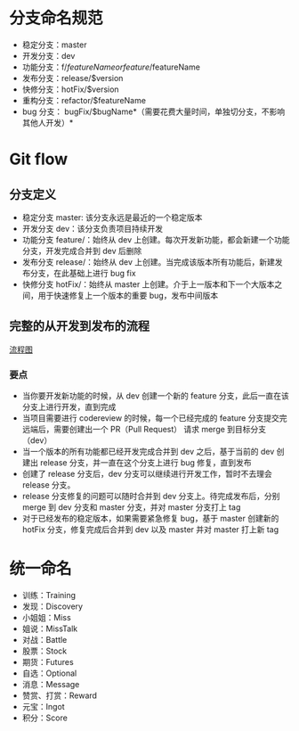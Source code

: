 # 分支命名规范
- 稳定分支：master
- 开发分支：dev
- 功能分支：f/$featureName or feature/$featureName
- 发布分支：release/$version
- 快修分支：hotFix/$version
- 重构分支：refactor/$featureName
- bug 分支： bugFix/$bugName*（需要花费大量时间，单独切分支，不影响其他人开发）*

# Git flow
## 分支定义
- 稳定分支 master: 该分支永远是最近的一个稳定版本
- 开发分支 dev：该分支负责项目持续开发
- 功能分支 feature/：始终从 dev 上创建。每次开发新功能，都会新建一个功能分支，开发完成合并到 dev 后删除
- 发布分支 release/：始终从 dev 上创建。当完成该版本所有功能后，新建发布分支，在此基础上进行 bug fix
- 快修分支 hotFix/：始终从 master 上创建。介于上一版本和下一个大版本之间，用于快速修复上一个版本的重要 bug，发布中间版本

## 完整的从开发到发布的流程
[流程图](http://stormzhang.com/image/gitflow.png)

### 要点
- 当你要开发新功能的时候，从 dev 创建一个新的 feature 分支，此后一直在该分支上进行开发，直到完成
- 当项目需要进行 codereview 的时候，每一个已经完成的 feature 分支提交完远端后，需要创建出一个 PR（Pull Request） 请求 merge 到目标分支（dev）
- 当一个版本的所有功能都已经开发完成合并到 dev 之后，基于当前的 dev 创建出 release 分支，并一直在这个分支上进行 bug 修复，直到发布
- 创建了 release 分支后，dev 分支可以继续进行开发工作，暂时不去理会 release 分支。
- release 分支修复的问题可以随时合并到 dev 分支上。待完成发布后，分别 merge 到 dev 分支和 master 分支，并对 master 分支打上 tag
- 对于已经发布的稳定版本，如果需要紧急修复 bug，基于 master 创建新的 hotFix 分支，修复完成后合并到 dev 以及 master 并对 master 打上新 tag

# 统一命名
- 训练：Training
- 发现：Discovery
- 小姐姐：Miss
- 姐说：MissTalk
- 对战：Battle
- 股票：Stock
- 期货：Futures
- 自选：Optional
- 消息：Message
- 赞赏、打赏：Reward
- 元宝：Ingot
- 积分：Score